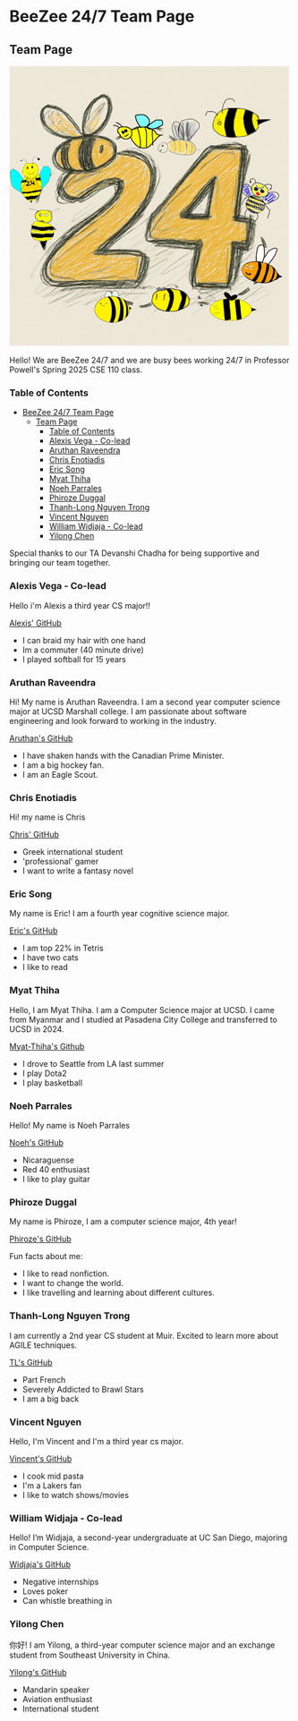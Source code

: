 # BeeZee 24/7 Team Page

## Team Page

![BeeZee247Logo](/admin/branding/logo.png)

Hello! We are BeeZee 24/7 and we are busy bees working 24/7 in Professor Powell's Spring 2025 CSE 110 class.

### Table of Contents

- [BeeZee 24/7 Team Page](#beezee-247-team-page)
  - [Team Page](#team-page)
    - [Table of Contents](#table-of-contents)
    - [Alexis Vega - Co-lead](#alexis-vega---co-lead)
    - [Aruthan Raveendra](#aruthan-raveendra)
    - [Chris Enotiadis](#chris-enotiadis)
    - [Eric Song](#eric-song)
    - [Myat Thiha](#myat-thiha)
    - [Noeh Parrales](#noeh-parrales)
    - [Phiroze Duggal](#phiroze-duggal)
    - [Thanh-Long Nguyen Trong](#thanh-long-nguyen-trong)
    - [Vincent Nguyen](#vincent-nguyen)
    - [William Widjaja - Co-lead](#william-widjaja---co-lead)
    - [Yilong Chen](#yilong-chen)

Special thanks to our TA Devanshi Chadha for being supportive and bringing our team together.

### Alexis Vega - Co-lead

Hello i'm Alexis a third year CS major!!

[Alexis' GitHub](https://github.com/alexisvvega)

- I can braid my hair with one hand
- Im a commuter (40 minute drive)
- I played softball for 15 years

### Aruthan Raveendra

Hi! My name is Aruthan Raveendra. I am a second year computer science major at UCSD Marshall college. I am passionate about software engineering and look forward to working in the industry.

[Aruthan's GitHub](https://github.com/aruthanr)

- I have shaken hands with the Canadian Prime Minister.
- I am a big hockey fan.
- I am an Eagle Scout.

### Chris Enotiadis

Hi! my name is Chris

[Chris' GitHub](https://github.com/Bisbouras)

- Greek international student
- 'professional' gamer
- I want to write a fantasy novel

### Eric Song

My name is Eric! I am a fourth year cognitive science major.

[Eric's GitHub](https://github.com/e7song)

- I am top 22% in Tetris
- I have two cats
- I like to read

### Myat Thiha

Hello, I am Myat Thiha. I am a Computer Science major at UCSD. I came from Myanmar and I studied at Pasadena City College and transferred to UCSD in 2024.

[Myat-Thiha's Github](https://github.com/Myat-Thiha)

- I drove to Seattle from LA last summer
- I play Dota2
- I play basketball

### Noeh Parrales

Hello! My name is Noeh Parrales

[Noeh's GitHub](https://github.com/noehparrales1)

- Nicaraguense
- Red 40 enthusiast
- I like to play guitar

### Phiroze Duggal

My name is Phiroze, I am a computer science major, 4th year!

[Phiroze's GitHub](https://github.com/phrzdgal)

Fun facts about me:

- I like to read nonfiction.
- I want to change the world. 
- I like travelling and learning about different cultures. 

### Thanh-Long Nguyen Trong

I am currently a 2nd year CS student at Muir. Excited to learn more about AGILE techniques.

[TL's GitHub](https://github.com/thanhlongnt)

- Part French
- Severely Addicted to Brawl Stars
- I am a big back

### Vincent Nguyen

Hello, I'm Vincent and I'm a third year cs major.

[Vincent's GitHub](https://github.com/vincentnguyen1090)

- I cook mid pasta
- I'm a Lakers fan
- I like to watch shows/movies

### William Widjaja - Co-lead

Hello! I’m Widjaja, a second-year undergraduate at UC San Diego, majoring in Computer Science.

[Widjaja's GitHub](https://github.com/wwidjaja0/)

- Negative internships
- Loves poker
- Can whistle breathing in

### Yilong Chen

你好! I am Yilong, a third-year computer science major and an exchange student from Southeast University in China.

[Yilong's GitHub](https://github.com/Oshima-Hina)

- Mandarin speaker
- Aviation enthusiast
- International student
